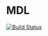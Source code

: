# MDL

[![Build Status](https://travis-ci.com/steinbrueckri/mdl.svg?branch=master)](https://travis-ci.com/steinbrueckri/mdl)
